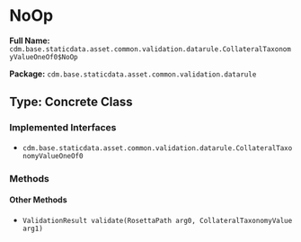 # NoOp

**Full Name:** `cdm.base.staticdata.asset.common.validation.datarule.CollateralTaxonomyValueOneOf0$NoOp`

**Package:** `cdm.base.staticdata.asset.common.validation.datarule`

## Type: Concrete Class

### Implemented Interfaces

- `cdm.base.staticdata.asset.common.validation.datarule.CollateralTaxonomyValueOneOf0`

### Methods

#### Other Methods

- `ValidationResult validate(RosettaPath arg0, CollateralTaxonomyValue arg1)`

